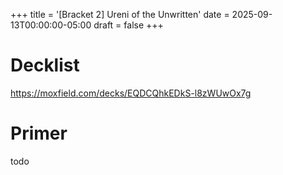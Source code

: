 +++
title = '[Bracket 2] Ureni of the Unwritten'
date = 2025-09-13T00:00:00-05:00
draft = false
+++

# Decklist

https://moxfield.com/decks/EQDCQhkEDkS-l8zWUwOx7g

# Primer

todo
